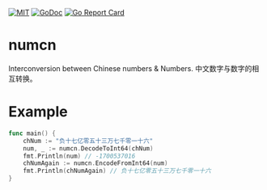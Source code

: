 [![MIT](https://img.shields.io/github/license/pkumza/numcn.svg)](https://github.com/pkumza/numcn/blob/master/LICENSE)
[![GoDoc](https://godoc.org/github.com/pkumza/numcn?status.svg)](https://godoc.org/github.com/pkumza/numcn)
[![Go Report Card](https://goreportcard.com/badge/github.com/pkumza/numcn)](https://goreportcard.com/report/github.com/pkumza/numcn)


# numcn

Interconversion between Chinese numbers &amp; Numbers. 
中文数字与数字的相互转换。

# Example

```go
func main() {
	chNum := "负十七亿零五十三万七千零一十六"
	num, _ := numcn.DecodeToInt64(chNum)
	fmt.Println(num) // -1700537016
	chNumAgain := numcn.EncodeFromInt64(num)
	fmt.Println(chNumAgain) // 负十七亿零五十三万七千零一十六
}
```
